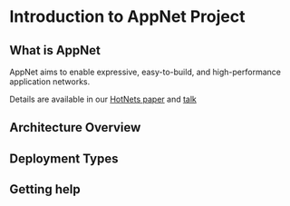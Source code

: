 # Introduction to AppNet Project


## What is AppNet
AppNet aims to enable expressive, easy-to-build, and high-performance application networks. 

Details are available in our [HotNets paper](https://xzhu27.me/papers/adn-hotnets2023.pdf) and [talk](https://www.youtube.com/watch?v=hJobLIq1Bmk)

## Architecture Overview

## Deployment Types

## Getting help



